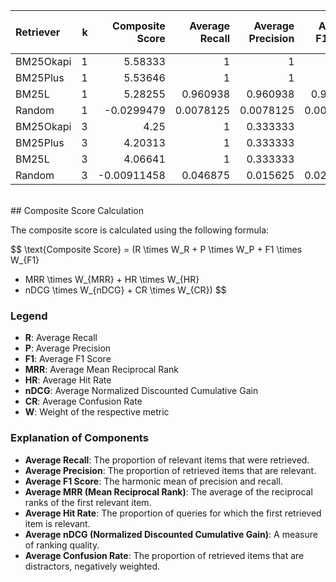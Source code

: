 | Retriever   |   k |   Composite Score |   Average Recall |   Average Precision |   Average F1 Score |   Average MRR |   Average Hit Rate |   Average nDCG |   Average Confusion Rate |
|:------------|----:|------------------:|-----------------:|--------------------:|-------------------:|--------------:|-------------------:|---------------:|-------------------------:|
| BM25Okapi   |   1 |        5.58333    |        1         |           1         |          1         |     1         |          1         |      1         |                0.208333  |
| BM25Plus    |   1 |        5.53646    |        1         |           1         |          1         |     1         |          1         |      1         |                0.231771  |
| BM25L       |   1 |        5.28255    |        0.960938  |           0.960938  |          0.960938  |     0.980469  |          0.960938  |      0.980469  |                0.251302  |
| Random      |   1 |       -0.0299479  |        0.0078125 |           0.0078125 |          0.0078125 |     0.0247396 |          0.0078125 |      0.0247396 |                0.046875  |
| BM25Okapi   |   3 |        4.25       |        1         |           0.333333  |          0.5       |     1         |          1         |      1         |                0.208333  |
| BM25Plus    |   3 |        4.20313    |        1         |           0.333333  |          0.5       |     1         |          1         |      1         |                0.231771  |
| BM25L       |   3 |        4.06641    |        1         |           0.333333  |          0.5       |     0.980469  |          0.960938  |      0.980469  |                0.251302  |
| Random      |   3 |       -0.00911458 |        0.046875  |           0.015625  |          0.0234375 |     0.0221354 |          0         |      0.0221354 |                0.0546875 |
<br>
## Composite Score Calculation

The composite score is calculated using the following formula:

$$
\text{Composite Score} =
(R \times W_R + P \times W_P + F1 \times W_{F1}
+ MRR \times W_{MRR} + HR \times W_{HR}
+ nDCG \times W_{nDCG} + CR \times W_{CR})
$$

### Legend

- **R**: Average Recall
- **P**: Average Precision
- **F1**: Average F1 Score
- **MRR**: Average Mean Reciprocal Rank
- **HR**: Average Hit Rate
- **nDCG**: Average Normalized Discounted Cumulative Gain
- **CR**: Average Confusion Rate
- **W**: Weight of the respective metric

### Explanation of Components

- **Average Recall**:
  The proportion of relevant items that were retrieved.
- **Average Precision**:
  The proportion of retrieved items that are relevant.
- **Average F1 Score**:
  The harmonic mean of precision and recall.
- **Average MRR (Mean Reciprocal Rank)**:
  The average of the reciprocal ranks of the first relevant item.
- **Average Hit Rate**:
  The proportion of queries for which the first retrieved
  item is relevant.
- **Average nDCG (Normalized Discounted Cumulative Gain)**:
  A measure of ranking quality.
- **Average Confusion Rate**:
  The proportion of retrieved items that are distractors,
  negatively weighted.

